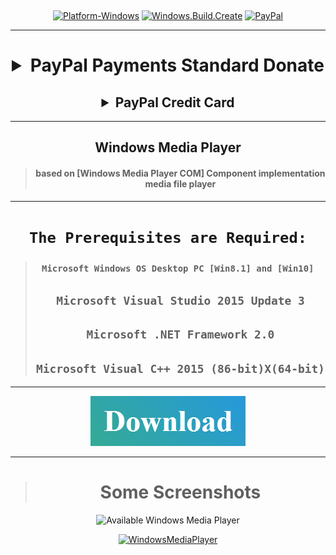 <div align="center">

 <br /> <p>


<a href="https://github.com/MediaPlayerDesktopPC/WindowsMediaPlayer"><img src="https://createbrowser.github.io/AutoGetFeaturesCefSharpBrowserDesktopPC/Public/platform-windows.svg" alt="Platform-Windows" /></a>
<a href="https://github.com/MediaPlayerDesktopPC/WindowsMediaPlayer/releases"><img src="https://createbrowser.github.io/AutoGetFeaturesCefSharpBrowserDesktopPC/Public/Windows.CI.Build.svg" alt="Windows.Build.Create" /></a>
<a href="http://paypal.me/MohamedOsama914/5"><img src="https://img.shields.io/badge/Donate-PayPal-green.svg" alt="PayPal" /></a>

***

# <details><summary> PayPal Payments Standard Donate </summary>  <br /> <p> <a href="https://createbrowser.github.io/AutoGetFeaturesCefSharpBrowserDesktopPC/PayPal.html"><img src="https://raw.githubusercontent.com/CreateBrowser/AutoGetFeaturesCefSharpBrowserDesktopPC/master/Public/Button%20PayPal%20Donate.png" alt="PayPal Payments Standard Donate" /></a></p>  <br /> <p> <a href="http://paypal.me/MohamedOsama914/5"><img src="https://raw.githubusercontent.com/CreateBrowser/AutoGetFeaturesCefSharpBrowserDesktopPC/master/Public/paypay@2x.png?height=40px&width=30px" alt="PayPal Payments Standard Donate" /></a></p>
</details> 

## <details><summary> PayPal Credit Card</summary>  <br /> <p> <a href="http://paypal.me/MohamedOsama914/2"><img src="https://www.paypalobjects.com/webstatic/en_US/i/buttons/cc-badges-ppppcmcvdam.png" alt="Credit Card Badges" /></a>
</p>
</details>

***

## Windows Media Player
> #### based on [Windows Media Player COM] Component implementation media file player

***

# **``The Prerequisites are Required:``**
 > ### ```Microsoft Windows OS Desktop PC [Win8.1] and [Win10] ```
 > ## ```Microsoft Visual Studio 2015 Update 3```
 > ## ```Microsoft .NET Framework 2.0```
 > ## ```Microsoft Visual C++ 2015 (86-bit)X(64-bit)```

***

  [![Build Downloader WindowsMediaPlayer ](https://raw.githubusercontent.com/CreateDownloader/KugouDownloader/master/Download.PNG)](https://github.com/MediaPlayerDesktopPC/WindowsMediaPlayer/releases/tag/v1.0)

***

> # Some Screenshots
  
![ Available Windows Media Player](https://user-images.githubusercontent.com/12082147/66217790-39dad080-e6c8-11e9-8579-5fb720aa9199.png)


[![WindowsMediaPlayer ](https://user-images.githubusercontent.com/12082147/66217791-39dad080-e6c8-11e9-9293-0161055a01d6.png)](http://paypal.me/MohamedOsama914/5)

  





<!--
-->

<br />
<p>

<!--
<a href="https://createbrowser.github.io/AutoGetFeaturesCefSharpBrowserDesktopPC/PayPal.html"><img src="https://img.shields.io/badge/paypal-donate-yellow.svg" alt="PayPal" /></a>
<a href="https://createbrowser.github.io/AutoGetFeaturesCefSharpBrowserDesktopPC/PayPal.html"><img src="https://img.shields.io/badge/%E6%94%AF%E4%BB%98%E5%AE%9D-%E5%90%91TA%E6%8D%90%E5%8A%A9-yellow.svg" alt="PayPal" /></a>
-->


<!--
**If you enjoy this CefSharp, please consider [supporting me](https://www.paypal.me/MohamedOsama914/10) for developing and maintaining this CefSharp Web Browser.**
-->
<!--
<p align="center">
  <a href="https://www.paypal.me/MohamedOsama914">
    <img src="https://www.paypalobjects.com/en_US/i/btn/btn_donate_LG.gif" />
  </a>
</p>
</div>
-->

